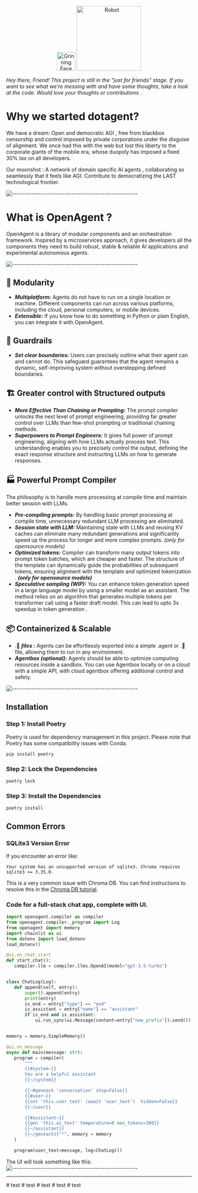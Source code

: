 <p align="center"> 
<img src="https://raw.githubusercontent.com/Tarikul-Islam-Anik/Animated-Fluent-Emojis/master/Emojis/Smilies/Grinning%20Face.png" alt="Grinning Face" width="50" height="50" />
<img src="https://raw.githubusercontent.com/Tarikul-Islam-Anik/Animated-Fluent-Emojis/master/Emojis/Smilies/Robot.png" alt="Robot" width="175" height="175" />
</p>
<p><em>Hey there, Friend!
This project is still in the &quot;just for friends&quot; stage. If you want to see what we&#39;re messing with and have some thoughts, take a look at the code. Would love your thoughts or contributions .</em></p>

<h1 id="-why-we-started-dotagent-"><strong>Why we started dotagent?</strong></h1>

<p>We have a dream: Open and democratic AGI , free from blackbox censorship and control imposed by private corporations under the disguise of alignment. We once had this with the web but lost this liberty to the corporate giants of the mobile era, whose duopoly has imposed a fixed 30% tax on all developers.</p>
<p>Our moonshot : A network of domain specific AI agents , collaborating so seamlessly that it feels like AGI. Contribute to democratizing the LAST technological frontier.</p>

![-----------------------------------------------------](https://github.com/dotagent-ai/openagent/blob/911fa336d5c5647ccbd45471f6bc5c2f22d1f45d/assets/divider.gif)


<h1 id="what-is-openagent-">What is OpenAgent ?</h1>
<p>OpenAgent is a library of modular components and an orchestration framework. Inspired by a microservices approach, it gives developers all the components they need to build robust, stable &amp; reliable AI applications and experimental autonomous agents.</p>

![-----------------------------------------------------](./assets/openagent_features.png)

<h2 id="modularity"> 🧱 Modularity</h2>
<ul>
<li><em><strong>Multiplatform:</strong></em> Agents do not have to run on a single location or machine. Different components can run across various platforms, including the cloud, personal computers, or mobile devices.</li>
<li><em><strong>Extensible:</strong></em> If you know how to do something in Python or plain English, you can integrate it with OpenAgent.</li>
</ul>
<h2 id="guardrails"> 🚧 Guardrails</h2>
<ul>
<li><em><strong>Set clear boundaries:</strong></em> Users can precisely outline what their agent can and cannot do. This safeguard guarantees that the agent remains a dynamic, self-improving system without overstepping defined boundaries.</li>
</ul>
<h2 id="greater-control-with-structured-outputs">🏗️ Greater control with Structured outputs</h2>
<ul>
<li><em><strong>More Effective Than Chaining or Prompting:</strong></em> The prompt compiler unlocks the next level of prompt engineering, providing far greater control over LLMs than few-shot prompting or traditional chaining methods.</li>
<li><em><strong>Superpowers to Prompt Engineers:</strong></em> It gives full power of prompt engineering, aligning with how LLMs actually process text. This understanding enables you to precisely control the output, defining the exact response structure and instructing LLMs on how to generate responses.</li>
</ul>
<h2 id="powerful-prompt-compiler">🏭 Powerful Prompt Compiler</h2>
<p>The philosophy is to handle more processing at compile time and maintain better session with LLMs.</p>
<ul>
<li><em><strong>Pre-compiling prompts:</strong></em> By handling basic prompt processing at compile time, unnecessary redundant LLM processing are eliminated.</li>
<li><em><strong>Session state with LLM:</strong></em> Maintaining state with LLMs and reusing KV caches can eliminate many redundant generations and significantly speed up the process for longer and more complex prompts. <em>(only for opensource models)</em></li>
<li><em><strong>Optimized tokens:</strong></em> Compiler can transform many output tokens into prompt token batches, which are cheaper and faster. The structure of the template can dynamically guide the probabilities of subsequent tokens, ensuring alignment with the template and optimized tokenization . <em><strong>(only for opensource models)</strong></em></li>
<li><em><strong><strong>Speculative sampling (WIP):</strong></strong></em> You can enhance token generation speed in a large language model by using a smaller model as an assistant. The method relies on an algorithm that generates multiple tokens per transformer call using a faster draft model. This can lead to upto 3x speedup in token generation .</li>
</ul>
<h2 id="-containerized-scalable-"><strong>📦 Containerized &amp; Scalable</strong></h2>
<ul>
<li>.🤖 <em><strong>files :</strong></em> Agents can be effortlessly exported into a simple .agent or .🤖 file, allowing them to run in any environment.</li>
<li><em><strong>Agentbox (optional):</strong></em> Agents should be able to optimize computing resources inside a sandbox. You can use Agentbox locally or on a cloud with a simple API, with cloud agentbox offering additional control and safety.</li>
</ul>

![-----------------------------------------------------](https://github.com/dotagent-ai/openagent/blob/911fa336d5c5647ccbd45471f6bc5c2f22d1f45d/assets/divider.gif)
## Installation

### Step 1: Install Poetry

Poetry is used for dependency management in this project. Please note that Poetry has some compatibility issues with Conda.

`pip install poetry` 

### Step 2: Lock the Dependencies


`poetry lock` 

### Step 3: Install the Dependencies

`poetry install` 

## Common Errors

### SQLite3 Version Error

If you encounter an error like:



`Your system has an unsupported version of sqlite3. Chroma requires sqlite3 >= 3.35.0.` 

This is a very common issue with Chroma DB. You can find instructions to resolve this in the [Chroma DB tutorial](https://docs.trychroma.com/troubleshooting#sqlite).

### Code for a full-stack chat app, complete with UI.

 ```python
import openagent.compiler as compiler
from openagent.compiler._program import Log
from openagent import memory
import chainlit as ui
from dotenv import load_dotenv
load_dotenv()

@ui.on_chat_start
def start_chat():
    compiler.llm = compiler.llms.OpenAI(model="gpt-3.5-turbo")


class ChatLog(Log):
    def append(self, entry):
        super().append(entry)
        print(entry)
        is_end = entry["type"] == "end"
        is_assistant = entry["name"] == "assistant"
        if is_end and is_assistant:
            ui.run_sync(ui.Message(content=entry["new_prefix"]).send())


memory = memory.SimpleMemory()

@ui.on_message
async def main(message: str):
    program = compiler(
        """
        {{#system~}}
        You are a helpful assistant
        {{~/system}}

        {{~#geneach 'conversation' stop=False}}
        {{#user~}}
        {{set 'this.user_text' (await 'user_text')  hidden=False}}
        {{~/user}}

        {{#assistant~}}
        {{gen 'this.ai_text' temperature=0 max_tokens=300}}
        {{~/assistant}}
        {{~/geneach}}""", memory = memory
    )

    program(user_text=message, log=ChatLog())


```
The UI will look something like this:
![-----------------------------------------------------](./assets/chatapp.png)



<hr>
#   t e s t  
 #   t e s t  
 #   t e s t  
 #   t e s t  
 #   t e s t  
 